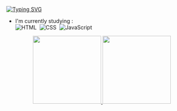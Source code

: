 [![Typing SVG](https://readme-typing-svg.demolab.com?font=Fira+Code&duration=3800&pause=1000&width=435&lines=Hi+dear%F0%9F%91%8B%2CI'm+Henrique+Dias+Ribeiro;Be+Welcome++%F0%9F%98%8A)](https://git.io/typing-svg)

- I'm currently studying : <br>
![HTML](https://img.shields.io/badge/-HTML-05122A?style=flat&logo=HTML5)&nbsp;
![CSS](https://img.shields.io/badge/-CSS-05122A?style=flat&logo=CSS3&logoColor=1572B6)&nbsp;
![JavaScript](https://img.shields.io/badge/-JavaScript-05122A?style=flat&logo=javascript)&nbsp;

<div align="center">
  <a href="https://github.com/HDR628">
  <img height="180em" src="https://github-readme-stats.vercel.app/api?username=HDR628&show_icons=true&theme=dark&include_all_commits=true&count_private=true"/>
  <img height="180em" src="https://github-readme-stats.vercel.app/api/top-langs/?username=HDR628&layout=compact&langs_count=7&theme=dark"/>
</div>
